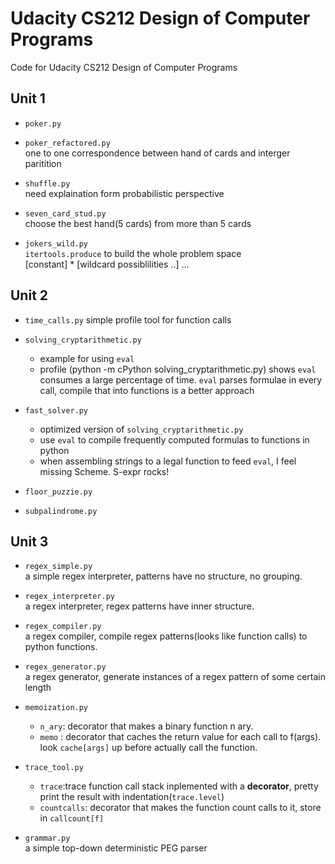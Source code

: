 Udacity CS212 Design of Computer Programs
=========================================

Code for Udacity CS212 Design of Computer Programs

Unit 1
------
* `poker.py`
* `poker_refactored.py`  
  one to one correspondence between hand of cards and interger paritition
* `shuffle.py`   
  need explaination form probabilistic perspective

* `seven_card_stud.py`  
  choose the best hand(5 cards) from more than 5 cards
* `jokers_wild.py`  
  `itertools.produce` to build the whole problem space  
  [constant] * [wildcard possiblilities ..] ...

Unit 2
------
* `time_calls.py`
  simple profile tool for function calls
* `solving_cryptarithmetic.py`
  - example for using `eval`
  - profile (python -m cPython solving_cryptarithmetic.py) shows `eval` consumes a large percentage of time. `eval` parses formulae in every call, compile that into functions is a better approach
* `fast_solver.py`
  - optimized version of `solving_cryptarithmetic.py`
  - use `eval` to compile frequently computed formulas to functions in python
  - when assembling strings to a legal function to feed `eval`, I feel missing Scheme. S-expr rocks!

* `floor_puzzie.py`
* `subpalindrome.py`

Unit 3
------
* `regex_simple.py`  
  a simple regex interpreter, patterns have no structure, no grouping.
* `regex_interpreter.py`  
  a regex interpreter, regex patterns have inner structure.
* `regex_compiler.py`  
  a regex compiler, compile regex patterns(looks like function calls) to python functions.


* `regex_generator.py`  
  a regex generator, generate instances of a regex pattern of some certain length

* `memoization.py`
  - `n_ary`: decorator that makes a binary function n ary.
  - `memo` : decorator that caches the return value for each call to f(args). look `cache[args]` up before actually call the function.
* `trace_tool.py`
  - `trace`:trace function call stack inplemented with a **decorator**, pretty print the result with indentation(`trace.level`)
  - `countcalls`: decorator that makes the function count calls to it, store in `callcount[f]`

* `grammar.py`  
  a simple top-down deterministic PEG parser 
